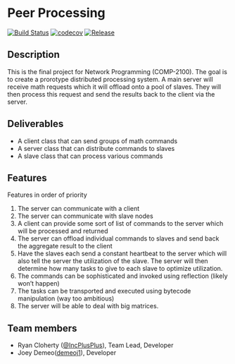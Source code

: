 # Peer Processing
[![Build Status](https://travis-ci.com/IncPlusPlus/NetProgFinalProject.svg?branch=master)](https://travis-ci.com/IncPlusPlus/NetProgFinalProject)
[![codecov](https://codecov.io/gh/IncPlusPlus/NetProgFinalProject/branch/master/graph/badge.svg)](https://codecov.io/gh/IncPlusPlus/NetProgFinalProject)
[![Release](https://jitpack.io/v/IncPlusPlus/NetProgFinalProject.svg)](https://jitpack.io/#IncPlusPlus/NetProgFinalProject)

## Description

This is the final project for Network Programming (COMP-2100). The goal is to create a prorotype distributed processing system. A main server will receive math requests which it will offload onto a pool of slaves. They will then process this request and send the results back to the client via the server.

## Deliverables

- A client class that can send groups of math commands
- A server class that can distribute commands to slaves
- A slave class that can process various commands

## Features 
Features in order of priority
1.	The server can communicate with a client
2.	The server can communicate with slave nodes
3.	A client can provide some sort of list of commands to the server which will be processed and returned
4.	The server can offload individual commands to slaves and send back the aggregate result to the client
5.	Have the slaves each send a constant heartbeat to the server which will also tell the server the utilization of the slave. The server will then determine how many tasks to give to each slave to optimize utilization.
6.	The commands can be sophisticated and invoked using reflection (likely won’t happen)
7.	The tasks can be transported and executed using bytecode manipulation (way too ambitious)
8.  The server will be able to deal with big matrices.

## Team members

* Ryan Cloherty ([@IncPlusPlus](https://github.com/IncPlusPlus)), Team Lead, Developer
* Joey Demeo([demeoj1](https://github.com/demeoj1)), Developer


